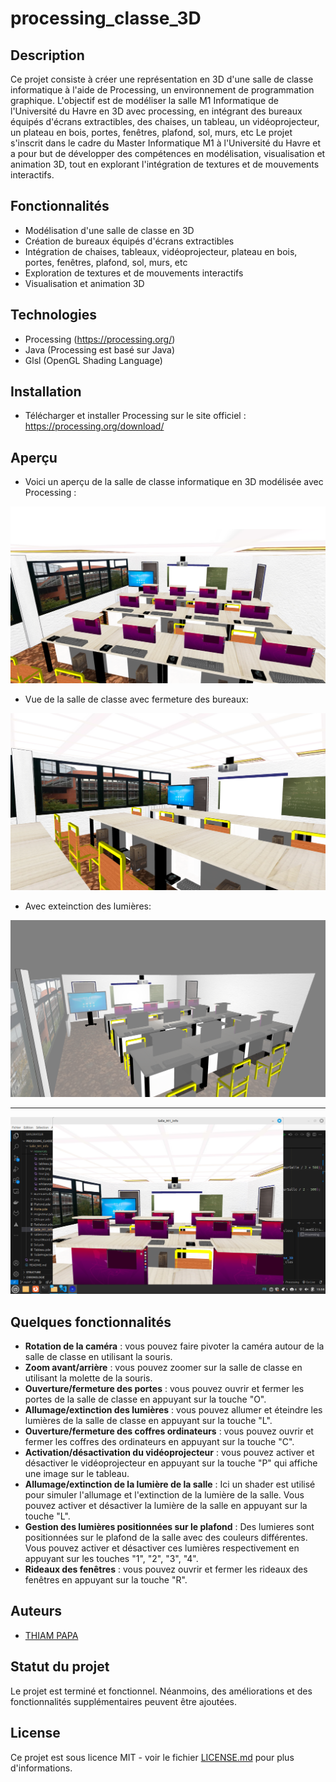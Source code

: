 # processing_classe_3D

## **Description**
Ce projet consiste à créer une représentation en 3D d'une salle de classe informatique à l'aide de Processing, un environnement de programmation graphique.
L'objectif est de modéliser la salle M1 Informatique de l'Université du Havre en 3D avec processing, en intégrant des bureaux équipés d'écrans extractibles, des chaises, un tableau, un vidéoprojecteur, un plateau en bois, portes, fenêtres, plafond, sol, murs, etc
Le projet s'inscrit dans le cadre du Master Informatique M1 à l'Université du Havre et a pour but de développer des compétences en modélisation, visualisation et animation 3D, tout en explorant l'intégration de textures et de mouvements interactifs.

## **Fonctionnalités**

- Modélisation d'une salle de classe en 3D
- Création de bureaux équipés d'écrans extractibles
- Intégration de chaises, tableaux, vidéoprojecteur, plateau en bois, portes, fenêtres, plafond, sol, murs, etc
- Exploration de textures et de mouvements interactifs
- Visualisation et animation 3D

## **Technologies**
- Processing (https://processing.org/)
- Java (Processing est basé sur Java)
- Glsl (OpenGL Shading Language)

## **Installation**
- Télécharger et installer Processing sur le site officiel : https://processing.org/download/

## **Aperçu**
- Voici un aperçu de la salle de classe informatique en 3D modélisée avec Processing :

![img_1.png](M1.png)

- Vue de la salle de classe avec fermeture des bureaux:

![alt text](M1_1.png) 

- Avec exteinction des lumières:

![alt text](M2_1.png)

---


![alt text](M2.png)



## **Quelques fonctionnalités**
- **Rotation de la caméra** : vous pouvez faire pivoter la caméra autour de la salle de classe en utilisant la souris.
- **Zoom avant/arrière** : vous pouvez zoomer sur la salle de classe en utilisant la molette de la souris.
- **Ouverture/fermeture des portes** : vous pouvez ouvrir et fermer les portes de la salle de classe en appuyant sur la touche "O".
- **Allumage/extinction des lumières** : vous pouvez allumer et éteindre les lumières de la salle de classe en appuyant sur la touche "L".
- **Ouverture/fermeture des coffres ordinateurs** : vous pouvez ouvrir et fermer les coffres des ordinateurs en appuyant sur la touche "C".
- **Activation/désactivation du vidéoprojecteur** : vous pouvez activer et désactiver le vidéoprojecteur en appuyant sur la touche "P" qui affiche une image sur le tableau.
- **Allumage/extinction de la lumière de la salle** : Ici un shader est utilisé pour simuler l'allumage et l'extinction de la lumière de la salle. Vous pouvez activer et désactiver la lumière de la salle en appuyant sur la touche "L". 
- **Gestion des lumières positionnées sur le plafond** : Des lumieres sont positionnées sur le plafond de la salle avec des couleurs différentes. Vous pouvez activer et désactiver ces lumières respectivement en appuyant sur les touches "1", "2", "3", "4".
- **Rideaux des fenêtres** : vous pouvez ouvrir et fermer les rideaux des fenêtres en appuyant sur la touche "R".

## **Auteurs**
- [THIAM PAPA](https://www.linkedin.com/in/papa-thiam-b914991b7/)

## **Statut du projet**
Le projet est terminé et fonctionnel. Néanmoins, des améliorations et des fonctionnalités supplémentaires peuvent être ajoutées.

## **License**
Ce projet est sous licence MIT - voir le fichier [LICENSE.md](LICENSE.md) pour plus d'informations.